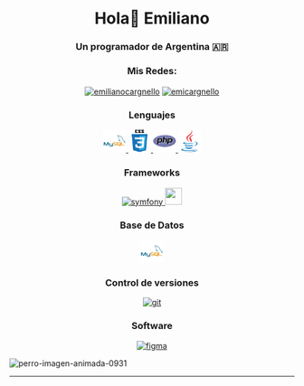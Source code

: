 
<h1 align="center">Hola👋 Emiliano</h1>
<h3 align="center">Un programador de Argentina 🇦🇷</h3>

<h3 align="center">Mis Redes:</h3>
<p align="center">
  <a href="https://linkedin.com/in/emilianocargnello" target="blank"><img align="center" src="https://raw.githubusercontent.com/rahuldkjain/github-profile-readme-generator/master/src/images/icons/Social/linked-in-alt.svg" alt="emilianocargnello" height="30" width="40" /></a>
<a href="https://instagram.com/emicargnello" target="blank"><img align="center" src="https://raw.githubusercontent.com/rahuldkjain/github-profile-readme-generator/master/src/images/icons/Social/instagram.svg" alt="emicargnello" height="30" width="40" /></a>
</p>

<h3 align="center">Lenguajes</h3>
<p align="center">  
<a href="https://www.mysql.com/" target="_blank" rel="noreferrer" > <img src="https://raw.githubusercontent.com/devicons/devicon/master/icons/mysql/mysql-original-wordmark.svg" alt="mysql" width="40" height="40" /> 
  <a href="https://www.w3schools.com/css/" target="_blank" rel="noreferrer"> <img src="https://raw.githubusercontent.com/devicons/devicon/master/icons/css3/css3-original-wordmark.svg" alt="css3" width="40" height="40"/> </a>
  <a href="https://www.php.net" target="_blank" rel="noreferrer"> <img src="https://raw.githubusercontent.com/devicons/devicon/master/icons/php/php-original.svg" alt="php" width="40" height="40"/> </a>
  <a href="https://www.java.com" target="_blank" rel="noreferrer"> <img src="https://raw.githubusercontent.com/devicons/devicon/master/icons/java/java-original.svg" alt="java" width="40" height="40"/> </a>
</p>

 <h3 align="center">Frameworks</h3>
<p align="center">  
  <a href="https://symfony.com" target="_blank" rel="noreferrer"> <img src="https://symfony.com/logos/symfony_black_03.svg" alt="symfony" width="40" height="40"/> </a>
  <a href="https://netbeans.apache.org/" target="_blank" rel="noreferrer"> <img src="https://netbeans.apache.org/images/apache-netbeans.svg" width="30" height="30"/> </a>
</p>
  
<h3 align="center">Base de Datos</h3>
<p align="center">  
  <a href="https://www.mysql.com/" target="_blank" rel="noreferrer"> <img src="https://raw.githubusercontent.com/devicons/devicon/master/icons/mysql/mysql-original-wordmark.svg" alt="mysql" width="40" height="40"/> </a>
</p>


<h3 align="center">Control de versiones</h3>
<p align="center">
  <a href="https://git-scm.com/" target="_blank" rel="noreferrer"> <img src="https://www.vectorlogo.zone/logos/git-scm/git-scm-icon.svg" alt="git" width="40" height="40"/> </a>
</p>

<h3 align="center">Software</h3>
<p align="center">
  <a href="https://www.figma.com/" target="_blank" rel="noreferrer"> <img src="https://www.vectorlogo.zone/logos/figma/figma-icon.svg" alt="figma" width="40" height="40"/> </a>
</p>





![perro-imagen-animada-0931](https://user-images.githubusercontent.com/90429290/198888874-199c51fa-1821-4258-a023-ef465efceb99.gif)

---
